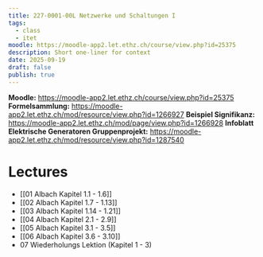 ```yaml
---
title: 227-0001-00L Netzwerke und Schaltungen I
tags:
  - class
  - itet
moodle: https://moodle-app2.let.ethz.ch/course/view.php?id=25375
description: Short one-liner for context
date: 2025-09-19
draft: false
publish: true
---
```

**Moodle:**  https://moodle-app2.let.ethz.ch/course/view.php?id=25375  
**Formelsammlung:** https://moodle-app2.let.ethz.ch/mod/resource/view.php?id=1266927
**Beispiel Signifikanz:** https://moodle-app2.let.ethz.ch/mod/page/view.php?id=1266928
**Infoblatt Elektrische Generatoren Gruppenprojekt:** https://moodle-app2.let.ethz.ch/mod/resource/view.php?id=1287540
# Lectures
- [[01 Albach Kapitel 1.1 - 1.6]]
- [[02 Albach Kapitel 1.7 - 1.13]]
- [[03 Albach Kapitel 1.14 - 1.21]]
- [[04 Albach Kapitel 2.1 - 2.9]]
- [[05 Albach Kapitel 3.1 - 3.5]]
- [[06 Albach Kapitel 3.6 - 3.10]]
- 07 Wiederholungs Lektion (Kapitel 1 - 3)
